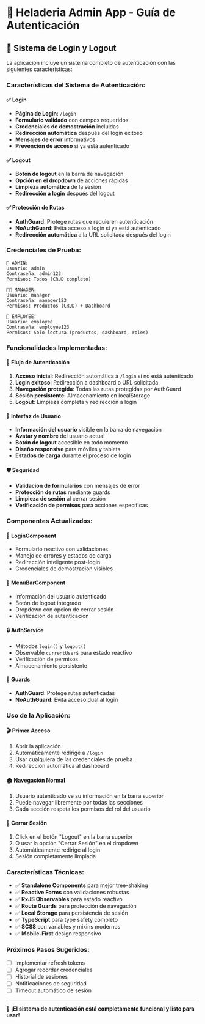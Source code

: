 # 🍦 Heladeria Admin App - Guía de Autenticación

## 🔐 Sistema de Login y Logout

La aplicación incluye un sistema completo de autenticación con las siguientes características:

### **Características del Sistema de Autenticación:**

#### ✅ **Login**
- **Página de Login**: `/login`
- **Formulario validado** con campos requeridos
- **Credenciales de demostración** incluidas
- **Redirección automática** después del login exitoso
- **Mensajes de error** informativos
- **Prevención de acceso** si ya está autenticado

#### ✅ **Logout**
- **Botón de logout** en la barra de navegación
- **Opción en el dropdown** de acciones rápidas
- **Limpieza automática** de la sesión
- **Redirección a login** después del logout

#### ✅ **Protección de Rutas**
- **AuthGuard**: Protege rutas que requieren autenticación
- **NoAuthGuard**: Evita acceso a login si ya está autenticado
- **Redirección automática** a la URL solicitada después del login

### **Credenciales de Prueba:**

```
👑 ADMIN:
Usuario: admin
Contraseña: admin123
Permisos: Todos (CRUD completo)

👨‍💼 MANAGER:
Usuario: manager  
Contraseña: manager123
Permisos: Productos (CRUD) + Dashboard

👤 EMPLOYEE:
Usuario: employee
Contraseña: employee123
Permisos: Solo lectura (productos, dashboard, roles)
```

### **Funcionalidades Implementadas:**

#### 🔄 **Flujo de Autenticación**
1. **Acceso inicial**: Redirección automática a `/login` si no está autenticado
2. **Login exitoso**: Redirección a dashboard o URL solicitada
3. **Navegación protegida**: Todas las rutas protegidas por AuthGuard
4. **Sesión persistente**: Almacenamiento en localStorage
5. **Logout**: Limpieza completa y redirección a login

#### 🎨 **Interfaz de Usuario**
- **Información del usuario** visible en la barra de navegación
- **Avatar y nombre** del usuario actual
- **Botón de logout** accesible en todo momento
- **Diseño responsive** para móviles y tablets
- **Estados de carga** durante el proceso de login

#### 🛡️ **Seguridad**
- **Validación de formularios** con mensajes de error
- **Protección de rutas** mediante guards
- **Limpieza de sesión** al cerrar sesión
- **Verificación de permisos** para acciones específicas

### **Componentes Actualizados:**

#### 📝 **LoginComponent**
- Formulario reactivo con validaciones
- Manejo de errores y estados de carga
- Redirección inteligente post-login
- Credenciales de demostración visibles

#### 🧭 **MenuBarComponent**
- Información del usuario autenticado
- Botón de logout integrado
- Dropdown con opción de cerrar sesión
- Verificación de autenticación

#### 🔒 **AuthService**
- Métodos `login()` y `logout()`
- Observable `currentUser$` para estado reactivo
- Verificación de permisos
- Almacenamiento persistente

#### 🚧 **Guards**
- **AuthGuard**: Protege rutas autenticadas
- **NoAuthGuard**: Evita acceso dual al login

### **Uso de la Aplicación:**

#### 🎬 **Primer Acceso**
1. Abrir la aplicación
2. Automáticamente redirige a `/login`
3. Usar cualquiera de las credenciales de prueba
4. Redirección automática al dashboard

#### 🏠 **Navegación Normal**
1. Usuario autenticado ve su información en la barra superior
2. Puede navegar libremente por todas las secciones
3. Cada sección respeta los permisos del rol del usuario

#### 🚪 **Cerrar Sesión**
1. Click en el botón "Logout" en la barra superior
2. O usar la opción "Cerrar Sesión" en el dropdown
3. Automáticamente redirige al login
4. Sesión completamente limpiada

### **Características Técnicas:**

- ✅ **Standalone Components** para mejor tree-shaking
- ✅ **Reactive Forms** con validaciones robustas
- ✅ **RxJS Observables** para estado reactivo
- ✅ **Route Guards** para protección de navegación
- ✅ **Local Storage** para persistencia de sesión
- ✅ **TypeScript** para type safety completo
- ✅ **SCSS** con variables y mixins modernos
- ✅ **Mobile-First** design responsivo

### **Próximos Pasos Sugeridos:**
- [ ] Implementar refresh tokens
- [ ] Agregar recordar credenciales
- [ ] Historial de sesiones
- [ ] Notificaciones de seguridad
- [ ] Timeout automático de sesión

---

**🎉 ¡El sistema de autenticación está completamente funcional y listo para usar!**
